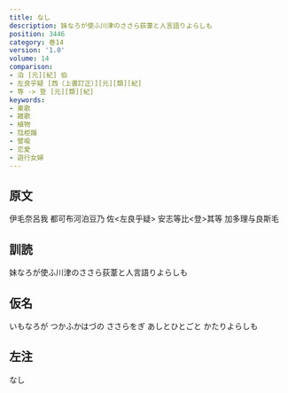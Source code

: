 ```yaml
---
title: なし
description: 妹なろが使ふ川津のささら荻葦と人言語りよらしも
position: 3446
category: 巻14
version: '1.0'
volume: 14
comparison:
- 泊 [元][紀] 伯
- 左良乎疑 [西（上書訂正）][元][類][紀]
- 等 -> 登 [元][類][紀]
keywords:
- 東歌
- 雑歌
- 植物
- 尫柜蹋
- 譬喩
- 恋愛
- 遊行女婦
---
```


## 原文

伊毛奈呂我 都可布河泊豆乃 佐<左良乎疑> 安志等比<登>其等 加多理与良斯毛

## 訓読

妹なろが使ふ川津のささら荻葦と人言語りよらしも

## 仮名

いもなろが つかふかはづの ささらをぎ あしとひとごと かたりよらしも

## 左注

なし
